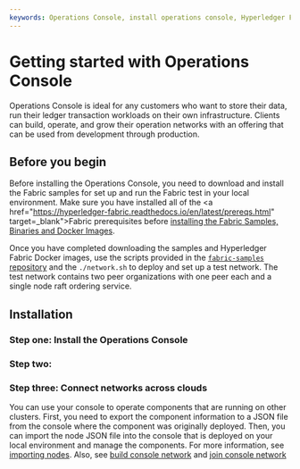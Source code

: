 ```yaml
---
keywords: Operations Console, install operations console, Hyperledger Fabric Docker, Fabric test, Fabric samples
---
```

# Getting started with Operations Console

Operations Console is ideal for any customers who want to store their data, run their ledger transaction workloads on their own infrastructure. Clients can build, operate, and grow their operation networks with an offering that can be used from development through production.

## Before you begin

Before installing the Operations Console, you need to download and install the Fabric samples for set up and run the Fabric test in your local environment. Make sure you have installed all of the <a href="https://hyperledger-fabric.readthedocs.io/en/latest/prereqs.html" target=_blank">Fabric prerequisites</a> before <a href="https://hyperledger-fabric.readthedocs.io/en/latest/install.html" target="_blank">installing the Fabric Samples, Binaries and Docker Images</a>.

Once you have completed downloading the samples and Hyperledger Fabric Docker images, use the scripts provided in the <a href="https://github.com/hyperledger/fabric-samples" target="_blank">`fabric-samples` repository</a> and  the `./network.sh` to deploy and set up a test network. The test network contains two peer organizations with one peer each and a single node raft ordering service. 


## Installation

### Step one: Install the Operations Console

### Step two: 

### Step three: Connect networks across clouds

You can use your console to operate components that are running on other clusters. First, you need to export the component information to a JSON file from the console where the component was originally deployed. Then, you can import the node JSON file into the console that is deployed on your local environment and manage the components. For more information, see [importing nodes](console-import-nodes).
Also, see [build console network](console-build-network) and [join console network](console-join-network)
